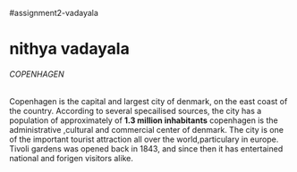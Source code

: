 #assignment2-vadayala
# nithya vadayala
###### COPENHAGEN
Copenhagen is the capital and largest city of denmark, on the east coast of the country. According to several specailised sources, the city has a population of approximately of **1.3 million  inhabitants** 
copenhagen is the administrative ,cultural and commercial center of denmark. The city is one of the important tourist attraction all over the world,particulary in europe. Tivoli gardens was opened back in 1843, and since then it has entertained national and forigen visitors alike.